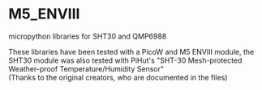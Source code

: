 # M5_ENVIII
micropython libraries for SHT30 and QMP6988

These libraries have been tested with a PicoW and M5 ENVIII module, the SHT30 module was also tested with PiHut's "SHT-30 Mesh-protected Weather-proof Temperature/Humidity Sensor"  
(Thanks to the original creators, who are documented in the files)
